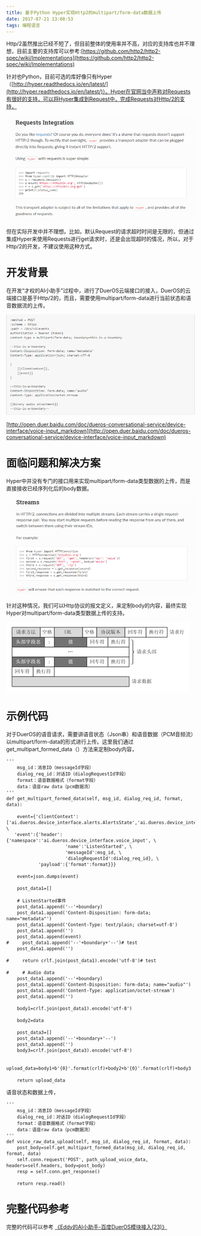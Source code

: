 ```yaml
---
title: 基于Python Hyper实现Http2的multipart/form-data数据上传
date: 2017-07-21 13:08:53
tags: 编程语言
---
```

Http/2虽然推出已经不短了，但目前整体的使用率并不高，对应的支持库也并不理想，目前主要的支持库可以参考:[https://github.com/http2/http2-spec/wiki/Implementations](https://github.com/http2/http2-spec/wiki/Implementations)

针对也Python，目前可选的库好像只有Hyper（[http://hyper.readthedocs.io/en/latest/](http://hyper.readthedocs.io/en/latest/)）。Hyper在官网当中声称对Requests有很好的支持，可以将Hyper集成到Request中，完成Requests对Http/2的支持，

![requests集成hyper](基于Python-Hyper实现Http2的multipart-form-data数据上传/requests集成hyper.png)

但在实际开发中并不理想。比如，默认Request的请求超时时间是无限的，但通过集成Hyper来使用Requests进行get请求时，还是会出现超时的情况，所以，对于Http/2的开发，不建议使用这种方式。

# 开发背景
在开发“才权的AI小助手”过程中，进行了DuerOS云端接口的接入，DuerOS的云端接口是基于Http/2的，而且，需要使用multipart/form-data进行当前状态和语音数据流的上传。

![DuerOS语音状态和数据上传格式](基于Python-Hyper实现Http2的multipart-form-data数据上传/DuerOS语音状态和数据上传格式.png)

[http://open.duer.baidu.com/doc/dueros-conversational-service/device-interface/voice-input_markdown](http://open.duer.baidu.com/doc/dueros-conversational-service/device-interface/voice-input_markdown)

# 面临问题和解决方案
Hyper中并没有专门的接口用来实现multipart/form-data类型数据的上传，而是直接接收已经序列化后的body数据。

![Hyper数据上传](基于Python-Hyper实现Http2的multipart-form-data数据上传/Hyper数据上传.png)

针对这种情况，我们可以Http协议的报文定义，来定制body的内容，最终实现Hyper对multipart/form-data类型数据上传的支持。

![数据报文格式](基于Python-Hyper实现Http2的multipart-form-data数据上传/数据报文格式.png)


# 示例代码

对于DuerOS的语音请求，需要讲语音状态（Json串）和语音数据（PCM音频流）以multipart/form-data的形式进行上传。这里我们通过get_multipart_formed_data（）方法来定制body内容，

    '''
        msg_id：消息ID（messageId字段）
        dialog_req_id：对话ID（dialogRequestId字段）
        format：语音数据格式（format字段）
        data：语音raw data（pcm数据流）
    '''
    def get_multipart_formed_data(self, msg_id, dialog_req_id, format, data):
        
        event={'clientContext':['ai.dueros.device_interface.alerts.AlertsState','ai.dueros.device_interface.audio_player.PlaybackState','ai.dueros.device_interface.speaker_controller.VolumeState','ai.dueros.device_interface.voice_output.SpeechState'], \
       'event':{'header':{'namespace':'ai.dueros.device_interface.voice_input', \
                          'name':'ListenStarted', \
                          'messageId':msg_id, \
                          'dialogRequestId':dialog_req_id}, \
                'payload':{'format':format}}}
        
        event=json.dumps(event)
        
        post_data1=[]
        
        # ListenStarted事件
        post_data1.append('--'+boundary)
        post_data1.append('Content-Disposition: form-data; name="metadata"')
        post_data1.append('Content-Type: text/plain; charset=utf-8')
        post_data1.append('')
        post_data1.append(event)
    #     post_data1.append('--'+boundary+'--')# test
        post_data1.append('')
        
    #     return crlf.join(post_data1).encode('utf-8')# test
        
    #     # Audio data
        post_data1.append('--'+boundary)
        post_data1.append('Content-Disposition: form-data; name="audio"')
        post_data1.append('Content-Type: application/octet-stream')
        post_data1.append('')
         
        body1=crlf.join(post_data1).encode('utf-8')
         
        body2=data
         
        post_data3=[]
        post_data3.append('--'+boundary+'--')
        post_data3.append('')
        body3=crlf.join(post_data3).encode('utf-8')
         
        upload_data=body1+b'{0}'.format(crlf)+body2+b'{0}'.format(crlf)+body3
         
        return upload_data



语音状态和数据上传，

    '''
        msg_id：消息ID（messageId字段）
        dialog_req_id：对话ID（dialogRequestId字段）
        format：语音数据格式（format字段）
        data：语音raw data（pcm数据流）
    '''
    def voice_raw_data_upload(self, msg_id, dialog_req_id, format, data):
        post_body=self.get_multipart_formed_data(msg_id, dialog_req_id, format, data)
        self.conn.request('POST', path_upload_voice_data, headers=self.headers, body=post_body)
        resp = self.conn.get_response()
          
        return resp.read()

# 完整代码参考

完整的代码可以参考
[《Eddy的AI小助手-百度DuerOS模块接入(23)》](https://caiquanliu.github.io/2017/07/21/Eddy%E7%9A%84AI%E5%B0%8F%E5%8A%A9%E6%89%8B-%E7%99%BE%E5%BA%A6DuerOS%E6%A8%A1%E5%9D%97%E6%8E%A5%E5%85%A5-23/)